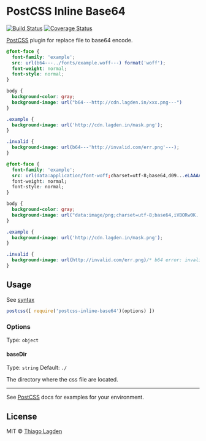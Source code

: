 # PostCSS Inline Base64
[![Build Status][ci-img]][ci]
[![Coverage Status][cover-img]][cover]

[PostCSS] plugin for replace file to base64 encode.

[PostCSS]:   https://github.com/postcss/postcss
[ci-img]:    https://travis-ci.org/lagden/postcss-inline-base64.svg
[ci]:        https://travis-ci.org/lagden/postcss-inline-base64
[cover-img]: https://codecov.io/github/lagden/postcss-inline-base64/coverage.svg?branch=master
[cover]:     https://codecov.io/github/lagden/postcss-inline-base64?branch=master

```css
@font-face {
  font-family: 'example';
  src: url(b64---../fonts/example.woff---) format('woff');
  font-weight: normal;
  font-style: normal;
}

body {
  background-color: gray;
  background-image: url("b64---http://cdn.lagden.in/xxx.png---")
}

.example {
  background-image: url('http://cdn.lagden.in/mask.png');
}

.invalid {
  background-image: url(b64---'http://invalid.com/err.png'---);
}
```

```css
@font-face {
  font-family: 'example';
  src: url(data:application/font-woff;charset=utf-8;base64,d09...eLAAAA==) format('woff');
  font-weight: normal;
  font-style: normal;
}

body {
  background-color: gray;
  background-image: url("data:image/png;charset=utf-8;base64,iVBORw0K...SuQmCC");
}

.example {
  background-image: url('http://cdn.lagden.in/mask.png');
}

.invalid {
  background-image: url(http://invalid.com/err.png)/* b64 error: invalid url or file */;
}
```

## Usage

See [syntax](https://github.com/lagden/postcss-inline-base64/blob/master/test/fixtures/syntax.css)

```js
postcss([ require('postcss-inline-base64')(options) ])
```

### Options

Type: `object`

#### baseDir

Type: `string`
Default: `./`

The directory where the css file are located.

---

See [PostCSS] docs for examples for your environment.


## License

MIT © [Thiago Lagden](http://lagden.in)
